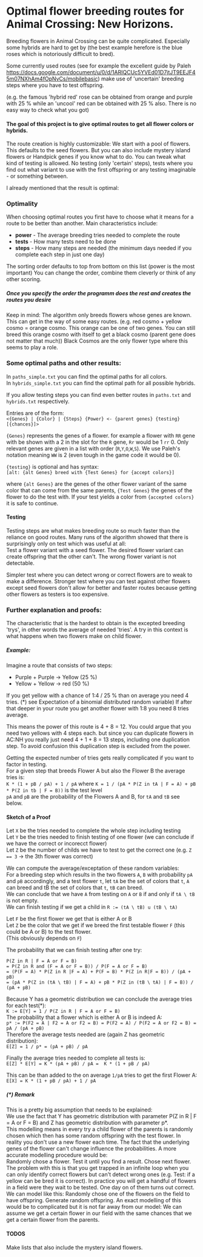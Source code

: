 # Optimal flower breeding routes for Animal Crossing: New Horizons.

Breeding flowers in Animal Crossing can be quite complicated.
Especially some hybrids are hard to get by (the best example herefore is the blue roses which is notoriously difficult to bred).

Some currently used routes (see for example the excellent guide by Paleh https://docs.google.com/document/u/0/d/1ARIQCUc5YVEd01D7jtJT9EEJF45m07NXhAm4fOpNvCs/mobilebasic) make use of 'uncertain' breeding steps where you have to test offspring.

(e.g. the famous 'hybrid red' rose can be obtained from orange and purple with 25 % while an 'uncool' red can be obtained with 25 % also. There is no easy way to check what you got)

#### The goal of this project is to give optimal routes to get all flower colors or hybrids.
The route creation is highly customizable:
We start with a pool of flowers. This defaults to the seed flowers. But you can also include mystery island flowers or Handpick genes if you know what to do.
You can tweak what kind of testing is allowed.
No testing (only 'certain' steps), tests where you find out what variant to use with the first
offspring or any testing imaginable - or something between.

I already mentioned that the result is optimal:

### Optimality

When choosing optimal routes you first have to choose what it means for a route to be better than another.
Main characteristics include:

+ **power** - The average breeding tries needed to complete the route
+ **tests** - How many tests need to be done
+ **steps** - How many steps are needed (the minimum days needed if you complete each step in just one day)

The sorting order defaults to top from bottom on this list (power is the most important)
You can change the order, combine them cleverly or think of any other scoring.

##### Once you specify the order the programm does the rest and creates the routes you desire

Keep in mind: The algorithm only breeds flowers whose genes are known. This can get in the way of
some easy routes.
(e.g. red cosmo + yellow cosmo = orange cosmo. This orange can be one of two genes.
You can still breed this orange cosmo with itself to get a black cosmo (parent gene does not matter that much))
Black Cosmos are the only flower type where this seems to play a role.


### Some optimal paths and other results:
In `paths_simple.txt` you can find the optimal paths for all colors.\
In `hybrids_simple.txt` you can find the optimal path for all possible hybrids.

If you allow testing steps you can find even better routes in `paths.txt` and `hybrids.txt` respectively.

Entries are of the form:\
`<{Genes} | {Color} | {Steps} {Power} <- {parent genes} {testing} [{chances}]>`

`{Genes}` represents the genes of a flower. for example a flower with `RR` gene with be shown with a 2 in
the slot for the `R` gene, `Rr` would be 1 `rr` 0.
Only relevant genes are given in a list with order (`R`,`Y`,`O`,`W`,`S`).
We use Paleh's notation meaning `WW` is 2 (even tough in the game code it would be 0).

`{testing}` is optional and has syntax: \
`[alt: {alt Genes} breed with {Test Genes} for {accept colors}]`

where `{alt Genes}` are the genes of the other flower variant of the same color that
can come from the same parents, `{Test Genes}` the genes of the flower to do the test with.
If your test yields a color from `{accepted colors}` it is safe to continue.

#### Testing
Testing steps are what makes breeding route so much faster than the reliance on good routes.
Many runs of the algorithm showed that there is surprisingly only on test which was useful at all:\
Test a flower variant with a seed flower. The desired flower variant can create offspring that the other can't.
The wrong flower variant is not detectable.

Simpler test where you can detect wrong or correct flowers are to weak to make a difference.
Stronger test where you can test against other flowers except seed flowers don't allow
for better and faster routes because getting other flowers as testers is too expensive.

### Further explanation and proofs:

The characteristic that is the hardest to obtain is the excepted breeding 'trys',
in other words the average of needed 'tries'.
A try in this context is what happens when two flowers make on child flower.

##### Example:
Imagine a route that consists of two steps:

+ Purple + Purple -> Yellow (25 %)
+ Yellow + Yellow -> red (50 %)

If you get yellow with a chance of 1:4 / 25 % than on average you need 4 tries. (*) see Expectation of a binomial distributed random variable)
If after that deeper in your route you get another flower with 1:8 you need 8 tries average.

This means the power of this route is 4 + 8 = 12.
You could argue that you need two yellows with 4 steps each. but since you can duplicate flowers
in AC:NH you really just need 4 + 1 + 8 = 13 steps, including one duplication step.
To avoid confusion this duplication step is excluded from the power.

Getting the expected number of tries gets really complicated if you want to factor in testing.\
For a given step that breeds Flower A but also the Flower B the average tries is:\
`K * (1 + pB / pA) + 1 / pA` where `K = 1 / (pA * P(Z in tA | F = A) + pB * P(Z in tb | F = B))` is the test level\
`pA` and `pB` are the probability of the Flowers A and B, for `tA` and `tB` see below.

#### Sketch of a Proof

Let `X` be the tries needed to complete the whole step including testing\
Let `Y` be the tries needed to finish testing of one flower (we can conclude if we have the correct or incorecct flower)\
Let `Z` be the number of childs we have to test to get the correct one (e.g. `Z == 3` -> the 3th flower was correct)

We can compute the average/exceptation of these random variables:\
For a breeding step which results in the two flowers `A`, `B`
with probability `pA` and `pB` accordingly, and a test flower `t`,
let `tA` be the set of colors that `t`, `A` can breed and tB the set of colors that `t`, `tB` can breed.\
We can conclude that we have `A` from testing on `A` or `B` if and only if `tA \ tB` is not empty.\
We can finish testing if we get a child in `R := (tA \ tB) u (tB \ tA)`

Let `F` be the first flower we get that is either A or B\
Let `Z` be the color that we get if we breed the first testable flower `F`
(this could be A or B) to the test flower.\
(This obviously depends on `F`)

The probability that we can finish testing after one try:
```
P(Z in R | F = A or F = B)
= P(Z in R and (F = A or F = B)) / P(F = A or F = B)
= (P(F = A) * P(Z in R |F = A) + P(F = B) * P(Z in R|F = B)) / (pA + pB)
= (pA * P(Z in (tA \ tB) | F = A) + pB * P(Z in (tB \ tA) | F = B)) / (pA + pB)
```
Because Y has a geometric distribution we can conclude the average tries for each test(*):\
`K := E[Y] = 1 / P(Z in R | F = A or F = B)`\
The probability that a flower which is either A or B is indeed A:\
`p* := P(F2 = A | F2 = A or F2 = B) = P(F2 = A) / P(F2 = A or F2 = B) = pA / (pA + pB)`\
Therefore the average tests needed are (again Z has geometric distribution):\
`E[Z] = 1 / p* = (pA + pB) / pA`

Finally the average tries needed to complete all tests is:\
`E[Z] * E[Y] = K * (pA + pB) / pA =  K * (1 + pB / pA)`

This can be than added to the on average `1/pA` tries to get the first Flower A:\
`E[X] = K * (1 + pB / pA) + 1 / pA`

##### (*) Remark
This is a pretty big assumption that needs to be explained:\
We use the fact that Y has geometric distribution with parameter P(Z in R | F = A or F = B)
and Z has geometric distribution with parameter p*.\
This modelling means in every try a child flower of the parents is randomly chosen which then has some random offspring
with the test flower. In reality you don't use a new flower each time. The fact that the
underlying genes of the flower can't change influence the probabilities.
A more accurate modelling procedure would be:\
Randomly chose a flower. Test it until you find a result. Chose next flower.
The problem with this is that you get trapped in an infinite loop when you can only identify correct flowers
but can't detect wrong ones (e.g. Test: if a yellow can be bred it is correct).
In practice you will get a handful of flowers in a field were they wait to be tested.
One day on of them turns out correct. We can model like this:
Randomly chose one of the flowers on the field to have offspring. Generate random offspring.
An exact modelling of this would be to complicated but it is not far away from our model:
We can assume we get a certain flower in our field with the same chances that we get
a certain flower from the parents.

#### TODOS

Make lists that also include the mystery island flowers.

